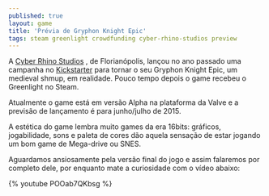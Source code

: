 ```yaml
---
published: true
layout: game
title: 'Prévia de Gryphon Knight Epic'
tags: steam greenlight crowdfunding cyber-rhino-studios preview
---
```

A <a href="http://www.cyberrhinostudios.com/">Cyber Rhino Studios</a>
, de Florianópolis, lançou no ano passado uma campanha no <a href="https://www.kickstarter.com/projects/868879546/gryphon-knight-epic-medieval-shmup/">Kickstarter</a>
 para tornar o seu Gryphon Knight Epic, um medieval shmup, em realidade. Pouco tempo depois o game recebeu o Greenlight no Steam.

Atualmente o game está em versão Alpha na plataforma da Valve e a previsão de lançamento é para junho/julho de 2015.



A estética do game lembra muito games da era 16bits: gráficos, jogabilidade, sons e paleta de cores dão aquela sensação de estar jogando um bom game de Mega-drive ou SNES.

Aguardamos ansiosamente pela versão final do jogo e assim falaremos por completo dele, por enquanto mate a curiosidade com o vídeo abaixo:

{% youtube POOab7QKbsg %}